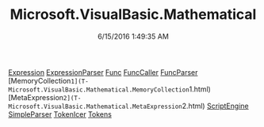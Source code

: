 ﻿---
title: Microsoft.VisualBasic.Mathematical
date: 6/15/2016 1:49:35 AM
---

[Expression](T-Microsoft.VisualBasic.Mathematical.Expression.html)
[ExpressionParser](T-Microsoft.VisualBasic.Mathematical.ExpressionParser.html)
[Func](T-Microsoft.VisualBasic.Mathematical.Func.html)
[FuncCaller](T-Microsoft.VisualBasic.Mathematical.FuncCaller.html)
[FuncParser](T-Microsoft.VisualBasic.Mathematical.FuncParser.html)
[MemoryCollection`1](T-Microsoft.VisualBasic.Mathematical.MemoryCollection`1.html)
[MetaExpression`2](T-Microsoft.VisualBasic.Mathematical.MetaExpression`2.html)
[ScriptEngine](T-Microsoft.VisualBasic.Mathematical.ScriptEngine.html)
[SimpleParser](T-Microsoft.VisualBasic.Mathematical.SimpleParser.html)
[TokenIcer](T-Microsoft.VisualBasic.Mathematical.TokenIcer.html)
[Tokens](T-Microsoft.VisualBasic.Mathematical.Tokens.html)
